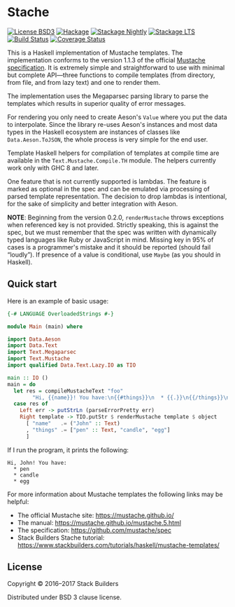 # Stache

[![License BSD3](https://img.shields.io/badge/license-BSD3-brightgreen.svg)](http://opensource.org/licenses/BSD-3-Clause)
[![Hackage](https://img.shields.io/hackage/v/stache.svg?style=flat)](https://hackage.haskell.org/package/stache)
[![Stackage Nightly](http://stackage.org/package/stache/badge/nightly)](http://stackage.org/nightly/package/stache)
[![Stackage LTS](http://stackage.org/package/stache/badge/lts)](http://stackage.org/lts/package/stache)
[![Build Status](https://travis-ci.org/stackbuilders/stache.svg?branch=master)](https://travis-ci.org/stackbuilders/stache)
[![Coverage Status](https://coveralls.io/repos/github/stackbuilders/stache/badge.svg?branch=master)](https://coveralls.io/github/stackbuilders/stache?branch=master)

This is a Haskell implementation of Mustache templates. The implementation
conforms to the version 1.1.3 of the
official [Mustache specification](https://github.com/mustache/spec). It is
extremely simple and straightforward to use with minimal but complete
API—three functions to compile templates (from directory, from file, and
from lazy text) and one to render them.

The implementation uses the Megaparsec parsing library to parse the
templates which results in superior quality of error messages.

For rendering you only need to create Aeson's `Value` where you put the data
to interpolate. Since the library re-uses Aeson's instances and most data
types in the Haskell ecosystem are instances of classes like
`Data.Aeson.ToJSON`, the whole process is very simple for the end user.

Template Haskell helpers for compilation of templates at compile time are
available in the `Text.Mustache.Compile.TH` module. The helpers currently
work only with GHC 8 and later.

One feature that is not currently supported is lambdas. The feature is
marked as optional in the spec and can be emulated via processing of parsed
template representation. The decision to drop lambdas is intentional, for
the sake of simplicity and better integration with Aeson.

**NOTE**: Beginning from the version 0.2.0, `renderMustache` throws
exceptions when referenced key is not provided. Strictly speaking, this is
against the spec, but we must remember that the spec was written with
dynamically typed languages like Ruby or JavaScript in mind. Missing key in
95% of cases is a programmer's mistake and it should be reported (should
fail “loudly”). If presence of a value is conditional, use `Maybe` (as you
should in Haskell).

## Quick start

Here is an example of basic usage:

```haskell
{-# LANGUAGE OverloadedStrings #-}

module Main (main) where

import Data.Aeson
import Data.Text
import Text.Megaparsec
import Text.Mustache
import qualified Data.Text.Lazy.IO as TIO

main :: IO ()
main = do
  let res = compileMustacheText "foo"
        "Hi, {{name}}! You have:\n{{#things}}\n  * {{.}}\n{{/things}}\n"
  case res of
    Left err -> putStrLn (parseErrorPretty err)
    Right template -> TIO.putStr $ renderMustache template $ object
      [ "name"   .= ("John" :: Text)
      , "things" .= ["pen" :: Text, "candle", "egg"]
      ]
```

If I run the program, it prints the following:

```
Hi, John! You have:
  * pen
  * candle
  * egg
```

For more information about Mustache templates the following links may be
helpful:

* The official Mustache site: https://mustache.github.io/
* The manual: https://mustache.github.io/mustache.5.html
* The specification: https://github.com/mustache/spec
* Stack Builders Stache tutorial: https://www.stackbuilders.com/tutorials/haskell/mustache-templates/

## License

Copyright © 2016–2017 Stack Builders

Distributed under BSD 3 clause license.
